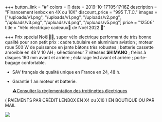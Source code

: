 +++
button_link = "#"
colors = []
date = 2019-10-17T05:17:16Z
description = "Financement lenbox en 4X ou 10X"
discount_price = "995 T.T.C."
images = ["/uploads/v1.png", "/uploads/v1.png", "/uploads/v2.png", "/uploads/v3.png", "/uploads/v4.png", "/uploads/v5.png"]
price = "1250€"
title = "Vélo électrique cadeaux🎁 de Noël 2022 🎄"

+++
Prix spécial Noël🎁🎄, super vélo électrique performant de très bonne qualité pour son petit prix : cadre tubulaire en aluminium aviation ; moteur roue 500 W de puissance en jante bâtons très robustes ; batterie cassette amovible en 48 V 10 AH ; sélectionneur 7 vitesses **SHIMANO** ; freins à disques 160 mm avant et arrière ; éclairage led avant et arrière ; porte-bagage confortable.

* SAV français de qualité unique en France en 24, 48 h.
* Garantie 1 an moteur et batterie.

  ⚠️[Consulter la réglementation des trottinettes électriques](/uploads/reglementation.pdf)

( PAIEMENTS PAR CRÉDIT LENBOX EN X4 ou X10 ) EN BOUTIQUE OU PAR MAIL

![](/uploads/sans-titre-6.png)